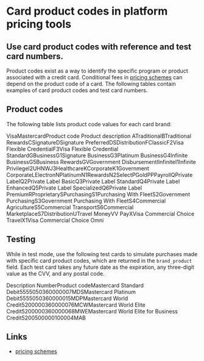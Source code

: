 # Card product codes in platform pricing tools

## Use card product codes with reference and test card numbers.

Product codes exist as a way to identify the specific program or product
associated with a credit card. Conditional fees in [pricing
schemes](https://docs.stripe.com/connect/platform-pricing-tools) can depend on
the product code of a card. The following tables contain examples of card
product codes and test card numbers.

## Product codes

The following table lists product code values for each card brand:

VisaMastercardProduct code Product description ATraditionalBTraditional
RewardsCSignatureDSignature PreferredDSDistributionFClassicF2Visa Flexible
CredentialF3Visa Flexible Credential StandardGBusinessG1Signature
BusinessG3Platinum BusinessG4Infinite BusinessG5Business RewardsGVGovernment
DisbursementIInfiniteI1Infinite
PrivilegeI2UHNWJ3HealthcareKCorporateK1Government
CorporateLElectronNPlatinumN1RewardsN2SelectPGoldPPPayrollQPrivate
LabelQ2Private Label BasicQ3Private Label StandardQ4Private Label
EnhancedQ5Private Label SpecializedQ6Private Label
PremiumRProprietarySPurchasingS1Purchasing With FleetS2Government
PurchasingS3Government Purchasing With FleetS4Commercial AgricultureS5Commercial
TransportS6Commercial MarketplaceS7DistributionUTravel MoneyVV PayXVisa
Commercial Choice TravelX1Visa Commercial Choice Omni
## Testing

While in test mode, use the following test cards to simulate purchases made with
specific card product codes, which are returned in the `brand_product` field.
Each test card takes any future date as the expiration, any three-digit value as
the CVV, and any postal code.

Description NumberProduct codeMastercard Standard
Debit5555050360000007MDSMastercard Platinum Debit5555050360000015MDPMastercard
World Credit5200000360000076MCWMastercard World Elite
Credit5200000360000068MWEMastercard World Elite for Business
Credit5200500000100004MAB

## Links

- [pricing schemes](https://docs.stripe.com/connect/platform-pricing-tools)